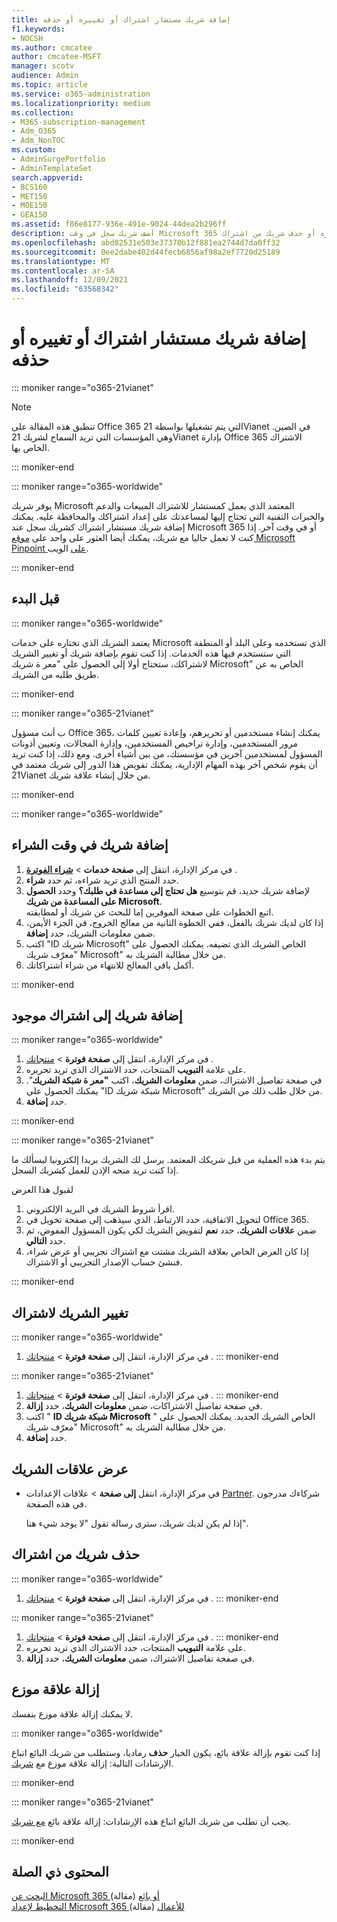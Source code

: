```yaml
---
title: إضافة شريك مستشار اشتراك أو تغييره أو حذفه
f1.keywords:
- NOCSH
ms.author: cmcatee
author: cmcatee-MSFT
manager: scotv
audience: Admin
ms.topic: article
ms.service: o365-administration
ms.localizationpriority: medium
ms.collection:
- M365-subscription-management
- Adm_O365
- Adm_NonTOC
ms.custom:
- AdminSurgePortfolio
- AdminTemplateSet
search.appverid:
- BCS160
- MET150
- MOE150
- GEA150
ms.assetid: f86e8177-936e-491e-9024-44dea2b296ff
description: أضف شريك سجل في وقت Microsoft 365 شراء شريك أو تغييره أو حذف شريك من اشتراك.
ms.openlocfilehash: abd82531e503e37370b12f881ea2744d7da0ff32
ms.sourcegitcommit: 0ee2dabe402d44fecb6856af98a2ef7720d25189
ms.translationtype: MT
ms.contentlocale: ar-SA
ms.lasthandoff: 12/09/2021
ms.locfileid: "63568342"
---
```

# <a name="add-change-or-delete-a-subscription-advisor-partner"></a>إضافة شريك مستشار اشتراك أو تغييره أو حذفه

::: moniker range="o365-21vianet"

> [!NOTE]
> تنطبق هذه المقالة على Office 365 التي يتم تشغيلها بواسطة 21Vianet في الصين. وهي المؤسسات التي تريد السماح لشريك 21Vianet بإدارة Office 365 الاشتراك الخاص بها.

::: moniker-end

::: moniker range="o365-worldwide"

يوفر شريك Microsoft المعتمد الذي يعمل كمستشار للاشتراك المبيعات والدعم والخبرات التقنية التي تحتاج إليها لمساعدتك على إعداد اشتراكك والمحافظة عليه. يمكنك إضافة شريك مستشار اشتراك كشريك سجل عند Microsoft 365 أو في وقت آخر. إذا كنت لا تعمل حاليا مع شريك، يمكنك أيضا العثور على واحد على [موقع Microsoft Pinpoint على](https://pinpoint.microsoft.com) الويب.

::: moniker-end

## <a name="before-you-begin"></a>قبل البدء

::: moniker range="o365-worldwide"

يعتمد الشريك الذي تختاره على خدمات Microsoft الذي تستخدمه وعلى البلد أو المنطقة التي ستستخدم فيها هذه الخدمات. إذا كنت تقوم بإضافة شريك أو تغيير الشريك لاشتراكك، ستحتاج أولا إلى الحصول على "معر ة شريك Microsoft" الخاص به عن طريق طلبه من الشريك.

::: moniker-end

::: moniker range="o365-21vianet"

ب أنت مسؤول Office 365، يمكنك إنشاء مستخدمين أو تحريرهم، وإعادة تعيين كلمات مرور المستخدمين، وإدارة تراخيص المستخدمين، وإدارة المجالات، وتعيين أذونات المسؤول لمستخدمين آخرين في مؤسستك، من بين أشياء أخرى. ومع ذلك، إذا كنت تريد أن يقوم شخص آخر بهذه المهام الإدارية، يمكنك تفويض هذا الدور إلى شريك معتمد في 21Vianet من خلال إنشاء علاقة شريك.

::: moniker-end

::: moniker range="o365-worldwide"

## <a name="add-a-partner-at-the-time-of-purchase"></a>إضافة شريك في وقت الشراء

1. في مركز الإدارة، انتقل إلى **صفحة خدمات** \> <a href="https://go.microsoft.com/fwlink/p/?linkid=868433" target="_blank">**شراء الفوترة**</a> .
2. حدد المنتج الذي تريد شراءه، ثم حدد **شراء**.
3. لإضافة شريك جديد، قم بتوسيع **هل تحتاج إلى مساعدة في طلبك؟** وحدد **الحصول على المساعدة من شريك Microsoft**.<br>
اتبع الخطوات على صفحة الموفرين إما للبحث عن شريك أو لمطابقته.
4. إذا كان لديك شريك بالفعل، ففي الخطوة الثانية من معالج الخروج، في الجزء الأيمن، ضمن معلومات الشريك، حدد **إضافة**.
5. اكتب "ID شريك Microsoft" الخاص الشريك الذي تضيفه. يمكنك الحصول على "معرّف شريك Microsoft" من خلال مطالبة الشريك به.
6. أكمل باقي المعالج للانتهاء من شراء اشتراكاتك.

::: moniker-end

## <a name="add-a-partner-to-an-existing-subscription"></a>إضافة شريك إلى اشتراك موجود

::: moniker range="o365-worldwide"

1. في مركز الإدارة، انتقل إلى **صفحة فوترة** \> <a href="https://go.microsoft.com/fwlink/p/?linkid=842054" target="_blank">منتجاتك</a> .
2. على علامة **التبويب** المنتجات، حدد الاشتراك الذي تريد تحريره.
3. في صفحة تفاصيل الاشتراك، ضمن **معلومات الشريك**، اكتب **"معر ة شبكة الشريك**". يمكنك الحصول على "ID شبكة شريك Microsoft" من خلال طلب ذلك من الشريك.
4. حدد **إضافة**.

::: moniker-end

::: moniker range="o365-21vianet"

يتم بدء هذه العملية من قبل شريكك المعتمد. يرسل لك الشريك بريدا إلكترونيا ليسألك ما إذا كنت تريد منحه الإذن للعمل كشريك السجل.
  
لقبول هذا العرض
  
1. اقرأ شروط الشريك في البريد الإلكتروني.
2. لتخويل الاتفاقية، حدد الارتباط، الذي سيذهب إلى صفحة تخويل في Office 365.
3. ضمن **علاقات الشريك**، حدد **نعم** لتفويض الشريك لكي يكون المسؤول المفوض، ثم حدد **التالي**.
4. إذا كان العرض الخاص بعلاقة الشريك مشتت مع اشتراك تجريبي أو عرض شراء، فنشئ حساب الإصدار التجريبي أو الاشتراك.

::: moniker-end

## <a name="change-the-partner-for-a-subscription"></a>تغيير الشريك لاشتراك

::: moniker range="o365-worldwide"

1. في مركز الإدارة، انتقل إلى **صفحة فوترة** \> <a href="https://go.microsoft.com/fwlink/p/?linkid=842054" target="_blank">منتجاتك</a> .
::: moniker-end

::: moniker range="o365-21vianet"

1. في مركز الإدارة، انتقل إلى **صفحة فوترة** \> <a href="https://go.microsoft.com/fwlink/p/?linkid=850626" target="_blank">منتجاتك</a> .
::: moniker-end
2. في صفحة تفاصيل الاشتراكات، ضمن **معلومات الشريك**، حدد **إزالة**.
3. اكتب " **ID شبكة شريك Microsoft** " الخاص الشريك الجديد. يمكنك الحصول على "معرّف شريك Microsoft" من خلال مطالبة الشريك به.
4. حدد **إضافة**.
  
## <a name="view-your-partner-relationships"></a>عرض علاقات الشريك

- في مركز الإدارة، انتقل **إلى صفحة** >  علاقات الإعدادات <a href="https://go.microsoft.com/fwlink/p/?linkid=2074649" target="_blank">Partner</a>. شركاءك مدرجون في هذه الصفحة.

  إذا لم يكن لديك شريك، سترى رسالة تقول "لا يوجد شيء هنا".
  
## <a name="delete-a-partner-from-a-subscription"></a>حذف شريك من اشتراك

::: moniker range="o365-worldwide"

1. في مركز الإدارة، انتقل إلى **صفحة فوترة** \> <a href="https://go.microsoft.com/fwlink/p/?linkid=842054" target="_blank">منتجاتك</a> .
::: moniker-end

::: moniker range="o365-21vianet"

1. في مركز الإدارة، انتقل إلى **صفحة فوترة** \> <a href="https://go.microsoft.com/fwlink/p/?linkid=850626" target="_blank">منتجاتك</a> .
::: moniker-end
2. على علامة **التبويب** المنتجات، حدد الاشتراك الذي تريد تحريره.
3. في صفحة تفاصيل الاشتراك، ضمن **معلومات الشريك**، حدد **إزالة**.

## <a name="remove-a-reseller-relationship"></a>إزالة علاقة موزع

لا يمكنك إزالة علاقة موزع بنفسك.

::: moniker range="o365-worldwide"
  
إذا كنت تقوم بإزالة علاقة بائع، يكون الخيار **حذف** رماديا، وستطلب من شريك البائع اتباع الإرشادات التالية: إزالة علاقة موزع مع [شريك](/partner-center/remove-a-relationship).

::: moniker-end

::: moniker range="o365-21vianet"
  
يجب أن تطلب من شريك البائع اتباع هذه الإرشادات: إزالة علاقة بائع [مع شريك](/partner-center/remove-a-relationship).
  
::: moniker-end

## <a name="related-content"></a>المحتوى ذي الصلة

[البحث عن Microsoft 365 أو بائع](../manage/find-your-partner-or-reseller.md) (مقالة)\
[التخطيط لإعداد Microsoft 365 للأعمال](../setup/plan-your-setup.md) (مقالة)